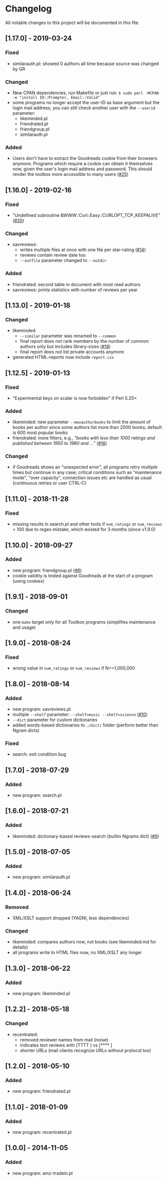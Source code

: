 # Changelog

All notable changes to this project will be documented in this file.



## [1.17.0] - 2019-03-24
### Fixed

- similarauth.pl: showed 0 authors all time because source was changed by GR

### Changed

- New CPAN dependencies, run Makefile or just run:
	`$ sudo perl -MCPAN -e "install IO::Prompter, Email::Valid"`
- some programs no longer accept the user-ID as base argument but the login mail address;
  you can still check another user with the `--userid` parameter:
	- likeminded.pl
	- friendrated.pl
	- friendgroup.pl
	- similarauth.pl

### Added

- Users don't have to extract the Goodreads cookie from their browsers anymore.
  Programs which require a cookie can obtain it themselves now, 
  given the user's login mail address and password.
  This should render the toolbox more accessible to many users
  ([#25](https://github.com/andre-st/goodreads/issues/25))



## [1.16.0] - 2019-02-16
### Fixed

- "Undefined subroutine &WWW::Curl::Easy::CURLOPT_TCP_KEEPALIVE" ([#20](https://github.com/andre-st/goodreads/issues/20))

### Changed

- savreviews: 
	- writes multiple files at once with one file per star-rating ([#14](https://github.com/andre-st/goodreads/issues/14))
	- reviews contain review date too
	- `--outfile` parameter changed to `--outdir`

### Added

- friendrated: second table in document with most read authors
- savreviews: prints statistics with number of reviews per year


## [1.13.0] - 2019-01-18
### Changed

- likeminded: 
	- `--similar` parameter was renamed to `--common`
	- final report does not rank members by the number of common authors only but
	  includes library-sizes ([#18](https://github.com/andre-st/goodreads/issues/18))
	- final report does not list private accounts anymore
- generated HTML-reports now include `report.css`


## [1.12.5] - 2019-01-13
### Fixed

- "Experimental keys on scalar is now forbidden" if Perl 5.20+

### Added

- likeminded: new parameter `--maxauthorbooks` to limit the amount of books per author
  since some authors list more than 2000 books; default is 600 most popular books
- friendrated: more filters, e.g., _"books with less than 1000 ratings 
  and published between 1950 to 1980 and ..."_ ([#16](https://github.com/andre-st/goodreads/issues/16))

### Changed

- if Goodreads shows an "unexpected error", all programs retry multiple times but continue in any case;
  critical conditions such as "maintenance mode", "over capacity", connection issues etc
  are handled as usual (continuous retries or user CTRL-C)
 

## [1.11.0] - 2018-11-28
### Fixed

- missing results in search.pl and other tools
  if `num_ratings` or `num_reviews` &lt; 100
  due to regex mistake, which existed for 3 months 
  (since v1.9.0)


## [1.10.0] - 2018-09-27
### Added

- new program: friendgroup.pl ([#6](https://github.com/andre-st/goodreads/issues/6))
- cookie validity is tested against Goodreads at the start of a program (using cookies)


## [1.9.1] - 2018-09-01
### Changed

- one `make` target only for all Toolbox programs (simplifies maintenance and usage)


## [1.9.0] - 2018-08-24
### Fixed

- wrong value in `num_ratings` or `num_reviews` if N>=1,000,000


## [1.8.0] - 2018-08-14
### Added

- new program: savreviews.pl
- multiple `--shelf` parameter: `--shelf=music --shelf=science` ([#10](https://github.com/andre-st/goodreads/issues/10))
- `--dict` parameter for custom dictionaries
- added words-based dictionaries to `./dict/` folder (perform better than Ngram dicts)

### Fixed

- search: exit condition bug


## [1.7.0] - 2018-07-29
### Added

- new program: search.pl

    
## [1.6.0] - 2018-07-21
### Added

- likeminded: dictionary-based reviews-search (builtin Ngrams dict) ([#9](https://github.com/andre-st/goodreads/issues/9))
    

## [1.5.0] - 2018-07-05
### Added

- new program: similarauth.pl


## [1.4.0] - 2018-06-24
### Removed

- XML/XSLT support dropped (YAGNI, less dependencies)


### Changed

- likeminded: compares authors now, not books (see likeminded.md for details)
- all programs write to HTML files now, no XML/XSLT any longer


## [1.3.0] - 2018-06-22
### Added

- new program: likeminded.pl

    
## [1.2.2] - 2018-05-18
### Changed

- recentrated:
	- removed reviewer names from mail (noise)
	- indicates text reviews with [TTTT ] vs [**** ]
	- shorter URLs (mail clients recognize URLs without protocol too)


## [1.2.0] - 2018-05-10
### Added

- new program: friendrated.pl


## [1.1.0] - 2018-01-09
### Added

- new program: recentrated.pl


## [1.0.0] - 2014-11-05
### Added

- new program: amz-tradein.pl


